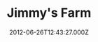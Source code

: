 ---
date: 2012-06-26T12:43:27.000Z
title: Jimmy's Farm
latitude: 52.01974278779758
longitude: 1.1241934269280327
category: checkin
---